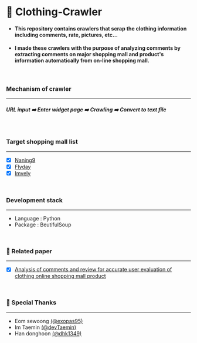 # 🔎 Clothing-Crawler

+ #### This repository contains crawlers that scrap the clothing information including comments, rate, pictures, etc...

+ #### I made these crawlers with the purpose of <strong>analyzing comments</strong> by extracting comments on major shopping mall and product's information automatically from on-line shopping mall.

<br>

### Mechanism of crawler
-----------------
##### URL input ➡️ Enter widget page ➡️ Crawling ➡️ Convert to text file  

<br>

### Target shopping mall list
-----------------
- [x] [Naning9](https://www.naning9.com/)
- [x] [Flyday](https://www.flyday.co.kr/)
- [x] [Imvely](https://imvely.com/)

<br>

### Development stack
-----------------
+ Language : Python
+ Package : BeutifulSoup

<br>

###  📜 Related paper
-----------------
- [x]  [Analysis of comments and review for accurate user evaluation of clothing online shopping mall product](https://www.dbpia.co.kr/journal/articleDetail?nodeId=NODE09301977)

<br>

### 👬 Special Thanks
-----------------
+ Eom sewoong [(@exopas95)](github.com/exopas95)
+ Im Taemin [(@devTaemin)](github.com/devTaemin)
+ Han donghoon [(@dhk1349)](github.com/dhk1349)
